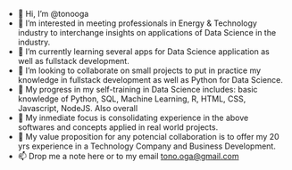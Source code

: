 - 👋 Hi, I’m @tonooga
- 👀 I’m interested in meeting professionals in Energy & Technology industry to interchange insights on applications of Data Science in the industry.
- 🌱 I’m currently learning several apps for Data Science application as well as fullstack development.
- 💞️ I’m looking to collaborate on small projects to put in practice my knowledge in fullstack development as well as Python for Data Science.
- 📘 My progress in my self-training in Data Science includes: basic knowledge of Python, SQL, Machine Learning, R, HTML, CSS, Javascript, NodeJS. Also overall 
- 🎯 My inmediate focus is consolidating experience in the above softwares and concepts applied in real world projects.
- 💎 My value proposition for any potencial collaboration is to offer my 20 yrs experience in a Technology Company and Business Development.
- 📫 Drop me a note here or to my email tono.oga@gmail.com

<!---
tonooga/tonooga is a ✨ special ✨ repository because its `README.md` (this file) appears on your GitHub profile.
You can click the Preview link to take a look at your changes.
--->

